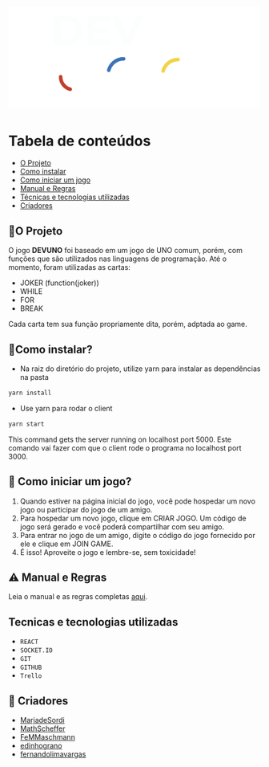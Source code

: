 <h1 align="center">
    <img src="devuno_logo_white.png">
</h1>

Tabela de conteúdos
=================
<!--ts-->
   * [O Projeto](#O-Projeto)
   * [Como instalar](#Como-instalar)
   * [Como iniciar um jogo](#Como-iniciar-um-jogo)
   *  [Manual e Regras](#Manual-e-Regras)
   * [Técnicas e tecnologias utilizadas](#Tecnicas-e-tecnologias-utilizadas)
   * [Criadores](#criadores)
<!--te-->


## 🤔O Projeto


O jogo __DEVUNO__ foi baseado em um jogo de UNO comum, porém, com funções que são utilizados nas linguagens de programação. Até o momento, foram utilizadas as cartas: 
  * JOKER (function(joker))
  * WHILE
  * FOR
  * BREAK

Cada carta tem sua função propriamente dita, porém, adptada ao game.



## 🏁Como instalar?


- Na raiz do diretório do projeto, utilize yarn para instalar as dependências na pasta

```bash
yarn install
```

- Use yarn para rodar o client

```bash
yarn start
```

This command gets the server running on localhost port 5000.
Este comando vai fazer com que o client rode o programa no localhost port 3000.

## 🧐 Como iniciar um jogo?

1. Quando estiver na página inicial do jogo, você pode hospedar um novo jogo ou participar do jogo de um amigo.
2. Para hospedar um novo jogo, clique em CRIAR JOGO. Um código de jogo será gerado e você poderá compartilhar com seu amigo.
3. Para entrar no jogo de um amigo, digite o código do jogo fornecido por ele e clique em JOIN GAME.
4. É isso! Aproveite o jogo e lembre-se, sem toxicidade!

## ⚠️ Manual e Regras
Leia o manual e as regras completas [aqui](https://docs.google.com/document/d/1gK72I9fOa4ci_TH4wz0O7NCQjBYLUiGhfzxzGpZNhPg/edit?usp=sharing).


## Tecnicas e tecnologias utilizadas

- ``REACT``
- ``SOCKET.IO``
- ``GIT``
- ``GITHUB``
- ``Trello`` 


## 🤝 Criadores
* [MarjadeSordi](https://github.com/MarjadeSordi)
* [MathScheffer](https://github.com/MathScheffer)
* [FeMMaschmann](https://github.com/FeMMaschmann)
* [edinhograno](https://github.com/edinhograno)
* [fernandolimavargas](https://github.com/fernandolimavargas)
